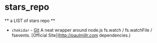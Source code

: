 # stars_repo
** a LIST of stars repo **


- `chokidar` - [Git](https://github.com/paulmillr/chokidar) A neat wrapper around node.js fs.watch / fs.watchFile / fsevents. [Official Site](http://paulmillr.com dependencies.)


